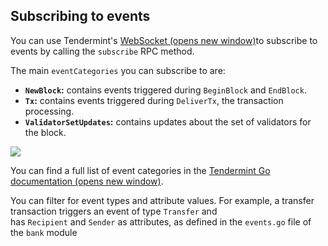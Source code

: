 Subscribing to events
----------------------

You can use Tendermint's [WebSocket (opens new window)](https://docs.tendermint.com/v0.34/tendermint-core/subscription.html)to subscribe to events by calling the `subscribe` RPC method.

The main `eventCategories` you can subscribe to are:

-   **`NewBlock`:** contains events triggered during `BeginBlock` and `EndBlock`.
-   **`Tx`:** contains events triggered during `DeliverTx`, the transaction processing.
-   **`ValidatorSetUpdates`:** contains updates about the set of validators for the block.

![](https://ida.interchain.io/hi-tip-icon.svg)

You can find a full list of event categories in the [Tendermint Go documentation (opens new window)](https://godoc.org/github.com/tendermint/tendermint/types#pkg-constants).

You can filter for event types and attribute values. For example, a transfer transaction triggers an event of type `Transfer` and has `Recipient` and `Sender` as attributes, as defined in the `events.go` file of the `bank` module
